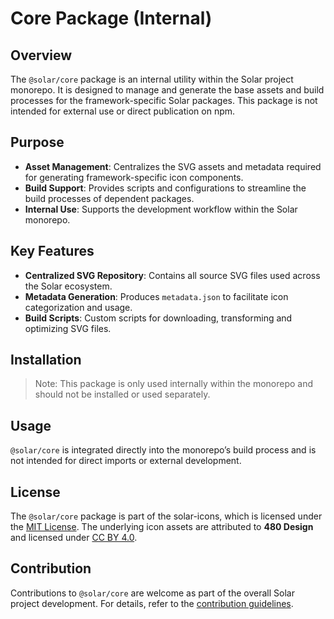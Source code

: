 # Core Package (Internal)

## Overview

The `@solar/core` package is an internal utility within the Solar project monorepo. It is designed to manage and generate the base assets and build processes for the framework-specific Solar packages. This package is not intended for external use or direct publication on npm.

## Purpose

-   **Asset Management**: Centralizes the SVG assets and metadata required for generating framework-specific icon components.
-   **Build Support**: Provides scripts and configurations to streamline the build processes of dependent packages.
-   **Internal Use**: Supports the development workflow within the Solar monorepo.

## Key Features

-   **Centralized SVG Repository**: Contains all source SVG files used across the Solar ecosystem.
-   **Metadata Generation**: Produces `metadata.json` to facilitate icon categorization and usage.
-   **Build Scripts**: Custom scripts for downloading, transforming and optimizing SVG files.

## Installation

> Note: This package is only used internally within the monorepo and should not be installed or used separately.

## Usage

`@solar/core` is integrated directly into the monorepo’s build process and is not intended for direct imports or external development.

## License

The `@solar/core` package is part of the solar-icons, which is licensed under the [MIT License](../../LICENSE). The underlying icon assets are attributed to **480 Design** and licensed under [CC BY 4.0](https://www.figma.com/community/file/1166831539721848736).

## Contribution

Contributions to `@solar/core` are welcome as part of the overall Solar project development. For details, refer to the [contribution guidelines](../../CONTRIBUTING.md).
